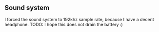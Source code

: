 ## Sound system
I forced the sound system to 192khz sample rate, because I have a decent headphone. 
TODO: I hope this does not drain the battery :)
